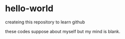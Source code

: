 # hello-world
createing this repository to learn github

these codes suppose about myself but my mind is blank.
